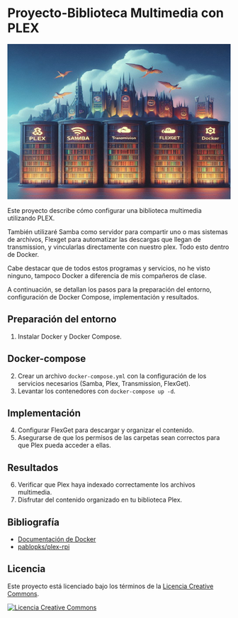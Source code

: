 # Proyecto-Biblioteca Multimedia con PLEX

<img src="IMG/conjunto.jpg" alt="Proyecto" width="900" height="350"/>

Este proyecto describe cómo configurar una biblioteca multimedia utilizando PLEX. 

También utilizaré Samba como servidor para compartir uno o mas sistemas de archivos, Flexget para automatizar las descargas que llegan de transmission, y vincularlas directamente con nuestro plex. Todo esto dentro de Docker.

Cabe destacar que de todos estos programas y servicios, no he visto ninguno, tampoco Docker a diferencia de mis compañeros de clase.

A continuación, se detallan los pasos para la preparación del entorno, configuración de Docker Compose, implementación y resultados.

## Preparación del entorno

  1. Instalar Docker y Docker Compose.

## Docker-compose

  2. Crear un archivo `docker-compose.yml` con la configuración de los servicios necesarios (Samba, Plex, Transmission, FlexGet).
  3. Levantar los contenedores con `docker-compose up -d`.

## Implementación
  
  4. Configurar FlexGet para descargar y organizar el contenido.
  5. Asegurarse de que los permisos de las carpetas sean correctos para que Plex pueda acceder a ellas.

## Resultados

  6. Verificar que Plex haya indexado correctamente los archivos multimedia.
  7. Disfrutar del contenido organizado en tu biblioteca Plex.

## Bibliografía

- [Documentación de Docker](https://docs.docker.com/manuals/)
- [pablopks/plex-rpi](https://github.com/pablokbs/plex-rpi)

## Licencia

Este proyecto está licenciado bajo los términos de la [Licencia Creative Commons](https://creativecommons.org/licenses/by/4.0/).

[![Licencia Creative Commons](https://licensebuttons.net/l/by/4.0/88x31.png)](https://creativecommons.org/licenses/by/4.0/)


